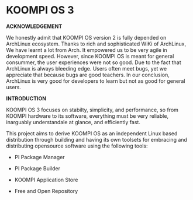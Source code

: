 # KOOMPI OS 3

**ACKNOWLEDGEMENT**

We honestly admit that KOOMPI OS version 2 is fully depended on ArchLinux ecosystem.
Thanks to rich and sophisticated WiKi of ArchLinux, We have learnt a lot from Arch.
It empowered us to be very agile in development speed. However, since KOOMPI OS is
meant for general consummer, the user experiences were not so good. Due to the fact
that ArchLinux is always bleeding edge. Users often meet bugs, yet we appreciate that
because bugs are good teachers. In our conclusion, ArchLinux is very good for developers
to learn but not as good for general users.

**INTRODUCTION**

KOOMPI OS 3 focuses on stabilty, simplicity, and performance, so from KOOMPI hardware
to its software, everything must be very reliable, inarguably understandale at glance,
and efficiently fast.

This project aims to derive KOOMPI OS as an independent Linux based distribution
through building and having its own toolsets for embracing and distributing opensource
software using the following tools:

- PI Package Manager

- PI Package Builder

- KOOMPI Application Store

- Free and Open Repository

